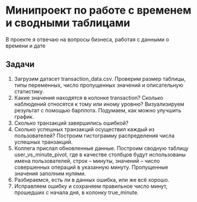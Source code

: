 # Минипроект по работе с временем и сводными таблицами
В проекте я отвечаю на вопросы бизнеса, работая с данными о времени и дате
## Задачи
1. Загрузим датасет transaction_data.csv. Проверим размер таблицы, типы переменных, число пропущенных значений и описательную статистику.
2. Какие значения находятся в колонке transaction? Сколько наблюдений относятся к тому или иному уровню? Визуализируем результат с помощью барплота. Подумаем, как можно улучшить график.
3. Сколько транзакций завершились ошибкой?
4. Сколько успешных транзакций осуществил каждый из пользователей? Построим гистограмму распределения числа успешных транзакций.
5. Коллега прислал обновленные данные. Построим сводную таблицу user_vs_minute_pivot, где в качестве столбцов будут использованы имена пользователей, строк – минуты, значений – число совершенных операций в указанную минуту. Пропущенные значения заполним нулями.
6. Разбираемся,  есть ли в данных ошибка, или же всё хорошо.
7. Исправляем ошибку и сохраняем правильное число минут, прошедших с начала дня, в колонку true_minute.

